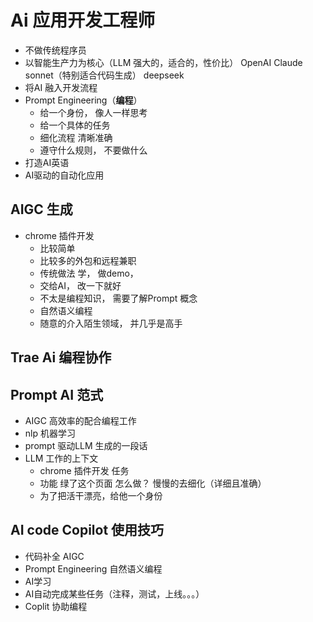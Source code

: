 # Ai 应用开发工程师
  - 不做传统程序员
  - 以智能生产力为核心（LLM 强大的，适合的，性价比）
    OpenAI
    Claude sonnet（特别适合代码生成）
    deepseek
  - 将AI 融入开发流程
   - Prompt Engineering（**编程**）
     - 给一个身份， 像人一样思考
     - 给一个具体的任务
     - 细化流程 清晰准确
     - 遵守什么规则， 不要做什么
  - 打造AI英语
  - AI驱动的自动化应用
## AIGC 生成
- chrome 插件开发
   - 比较简单
   - 比较多的外包和远程兼职
   - 传统做法
      学， 做demo，
   - 交给AI， 改一下就好
   - 不太是编程知识， 需要了解Prompt 概念
   - 自然语义编程
   - 随意的介入陌生领域， 并几乎是高手
## Trae Ai 编程协作


## Prompt AI 范式
   - AIGC 高效率的配合编程工作
   - nlp 机器学习
   - prompt 驱动LLM 生成的一段话 
   - LLM 工作的上下文
     - chrome 插件开发 任务
     - 功能 绿了这个页面 怎么做？  慢慢的去细化（详细且准确）
     - 为了把活干漂亮，给他一个身份 
## AI code Copilot 使用技巧
  - 代码补全 AIGC
  - Prompt Engineering 自然语义编程
  - AI学习
  - AI自动完成某些任务（注释，测试，上线。。。）
  - Coplit 协助编程